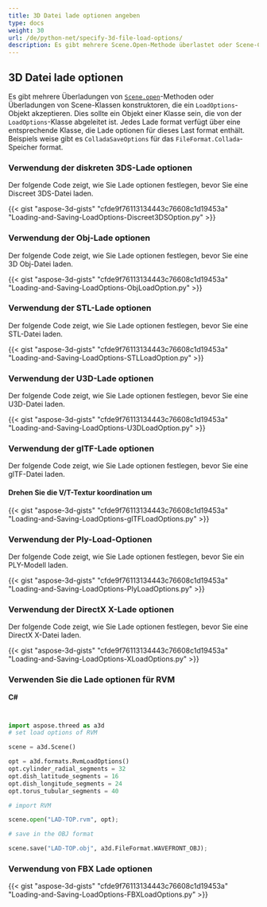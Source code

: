 ```yaml
---
title: 3D Datei lade optionen angeben
type: docs
weight: 30
url: /de/python-net/specify-3d-file-load-options/
description: Es gibt mehrere Scene.Open-Methode überlastet oder Scene-Class-Konstruktor-Überladungen, die ein Load Options-Objekt akzeptieren. Jedes Last format verfügt über eine entsprechende Klasse, die Last optionen für dieses Last format enthält.
---
```

##  **3D Datei lade optionen**
Es gibt mehrere Überladungen von [`Scene.open`](https://reference.aspose.com/3d/net/aspose.threed/scene)-Methoden oder Überladungen von Scene-Klassen konstruktoren, die ein `LoadOptions`-Objekt akzeptieren. Dies sollte ein Objekt einer Klasse sein, die von der `LoadOptions`-Klasse abgeleitet ist. Jedes Lade format verfügt über eine entsprechende Klasse, die Lade optionen für dieses Last format enthält. Beispiels weise gibt es `ColladaSaveOptions` für das `FileFormat.Collada`-Speicher format.
###  **Verwendung der diskreten 3DS-Lade optionen**
Der folgende Code zeigt, wie Sie Lade optionen festlegen, bevor Sie eine Discreet 3DS-Datei laden.

{{< gist "aspose-3d-gists" "cfde9f76113134443c76608c1d19453a" "Loading-and-Saving-LoadOptions-Discreet3DSOption.py" >}}
###  **Verwendung der Obj-Lade optionen**
Der folgende Code zeigt, wie Sie Lade optionen festlegen, bevor Sie eine 3D Obj-Datei laden.

{{< gist "aspose-3d-gists" "cfde9f76113134443c76608c1d19453a" "Loading-and-Saving-LoadOptions-ObjLoadOption.py" >}}
###  **Verwendung der STL-Lade optionen**
Der folgende Code zeigt, wie Sie Lade optionen festlegen, bevor Sie eine STL-Datei laden.

{{< gist "aspose-3d-gists" "cfde9f76113134443c76608c1d19453a" "Loading-and-Saving-LoadOptions-STLLoadOption.py" >}}
###  **Verwendung der U3D-Lade optionen**
Der folgende Code zeigt, wie Sie Lade optionen festlegen, bevor Sie eine U3D-Datei laden.

{{< gist "aspose-3d-gists" "cfde9f76113134443c76608c1d19453a" "Loading-and-Saving-LoadOptions-U3DLoadOption.py" >}}
###  **Verwendung der glTF-Lade optionen**
Der folgende Code zeigt, wie Sie Lade optionen festlegen, bevor Sie eine glTF-Datei laden.
####  **Drehen Sie die V/T-Textur koordination um**
{{< gist "aspose-3d-gists" "cfde9f76113134443c76608c1d19453a" "Loading-and-Saving-LoadOptions-glTFLoadOptions.py" >}}
###  **Verwendung der Ply-Load-Optionen**
Der folgende Code zeigt, wie Sie Lade optionen festlegen, bevor Sie ein PLY-Modell laden.

{{< gist "aspose-3d-gists" "cfde9f76113134443c76608c1d19453a" "Loading-and-Saving-LoadOptions-PlyLoadOptions.py" >}}
###  **Verwendung der DirectX X-Lade optionen**
Der folgende Code zeigt, wie Sie Lade optionen festlegen, bevor Sie eine DirectX X-Datei laden.

{{< gist "aspose-3d-gists" "cfde9f76113134443c76608c1d19453a" "Loading-and-Saving-LoadOptions-XLoadOptions.py" >}}
###  **Verwenden Sie die Lade optionen für RVM**
**C#**

```py


import aspose.threed as a3d
# set load options of RVM

scene = a3d.Scene()

opt = a3d.formats.RvmLoadOptions()
opt.cylinder_radial_segments = 32
opt.dish_latitude_segments = 16
opt.dish_longitude_segments = 24
opt.torus_tubular_segments = 40

# import RVM

scene.open("LAD-TOP.rvm", opt);

# save in the OBJ format

scene.save("LAD-TOP.obj", a3d.FileFormat.WAVEFRONT_OBJ);

```

###  **Verwendung von FBX Lade optionen**
{{< gist "aspose-3d-gists" "cfde9f76113134443c76608c1d19453a" "Loading-and-Saving-LoadOptions-FBXLoadOptions.py" >}}
